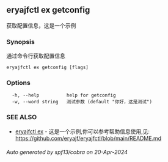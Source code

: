 ## eryajfctl ex getconfig

获取配置信息，这是一个示例

### Synopsis

通过命令行获取配置信息

```
eryajfctl ex getconfig [flags]
```

### Options

```
  -h, --help          help for getconfig
  -w, --word string   测试参数 (default "你好，这是测试")
```

### SEE ALSO

* [eryajfctl ex](eryajfctl_ex.md)	 - 这是一个示例,你可以参考帮助信息使用,见: https://github.com/eryajf/eryajfctl/blob/main/README.md

###### Auto generated by spf13/cobra on 20-Apr-2024
